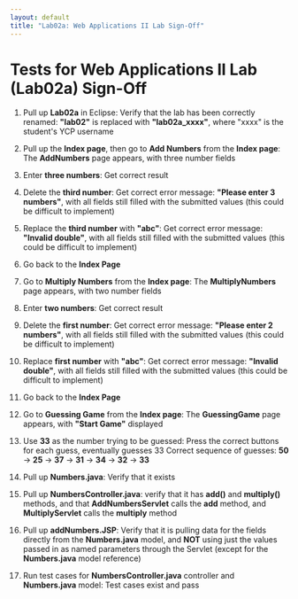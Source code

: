 ```yaml
---
layout: default
title: "Lab02a: Web Applications II Lab Sign-Off"
---
```


Tests for Web Applications II Lab (Lab02a) Sign-Off
===============
 1) Pull up **Lab02a** in Eclipse: Verify that the lab has been correctly renamed: **"lab02"** is replaced with **"lab02a\_xxxx"**, where "xxxx" is the student's YCP username

 2) Pull up the **Index page**, then go to **Add Numbers** from the **Index page**: The **AddNumbers** page appears, with three number fields

 3) Enter **three numbers**: Get correct result
 
 4) Delete the **third number**: Get correct error message: **"Please enter 3 numbers"**, with all fields still filled with the submitted values (this could be difficult to implement)
 
 5) Replace the **third number** with **"abc"**: Get correct error message: **"Invalid double"**, with all fields still filled with the submitted values (this could be difficult to implement)

 6) Go back to the **Index Page**

 7) Go to **Multiply Numbers** from the **Index page**: The **MultiplyNumbers** page appears, with two number fields
 
 8) Enter **two numbers**: Get correct result
 
 9) Delete the **first number**: Get correct error message: **"Please enter 2 numbers"**, with all fields still filled with the submitted values (this could be difficult to implement)

10) Replace **first number** with **"abc"**: Get correct error message: **"Invalid double"**, with all fields still filled with the submitted values  (this could be difficult to implement)

11) Go back to the **Index Page**

12) Go to **Guessing Game** from the **Index page**: The **GuessingGame** page appears, with **"Start Game"** displayed

13) Use **33** as the number trying to be guessed: Press the correct buttons for each guess, eventually guesses 33
Correct sequence of guesses: **50** -> **25** -> **37** -> **31** -> **34** -> **32** -> **33**

14) Pull up **Numbers.java**: Verify that it exists

15) Pull up **NumbersController.java**: verify that it has **add()** and **multiply()** methods, and that **AddNumbersServlet** calls the **add** method, and **MultiplyServlet** calls the **multiply** method

16) Pull up **addNumbers.JSP**: Verify that it is pulling data for the fields directly from the **Numbers.java** model, and **NOT** using just the values passed in as named parameters through the Servlet (except for the **Numbers.java** model reference)

17) Run test cases for **NumbersController.java** controller and **Numbers.java** model: Test cases exist and pass